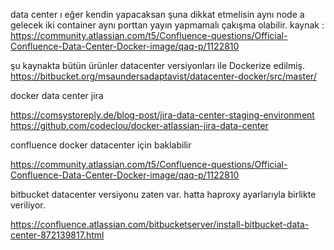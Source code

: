 data center ı eğer kendin yapacaksan şuna dikkat etmelisin aynı node a gelecek iki container aynı porttan yayın yapmamalı çakışma olabilir.
kaynak :  https://community.atlassian.com/t5/Confluence-questions/Official-Confluence-Data-Center-Docker-image/qaq-p/1122810
 
 
şu kaynakta bütün ürünler datacenter versiyonları ile Dockerize edilmiş.
https://bitbucket.org/msaundersadaptavist/datacenter-docker/src/master/


 
 
 
 
 docker data center jira

 https://comsystoreply.de/blog-post/jira-data-center-staging-environment
 https://github.com/codeclou/docker-atlassian-jira-data-center
 


 
 confluence docker datacenter için baklabilir
 
 https://community.atlassian.com/t5/Confluence-questions/Official-Confluence-Data-Center-Docker-image/qaq-p/1122810
 
 
 
 bitbucket datacenter versiyonu zaten var. hatta haproxy ayarlarıyla birlikte veriliyor. 
 
 https://confluence.atlassian.com/bitbucketserver/install-bitbucket-data-center-872139817.html
 
 
